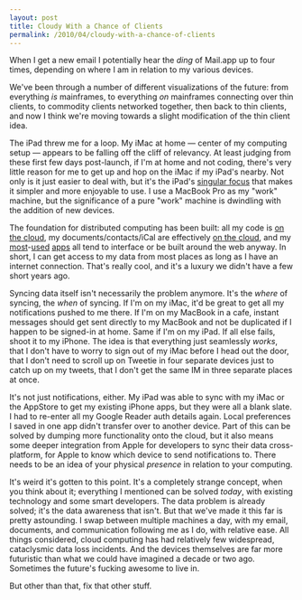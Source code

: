 ```yaml
---
layout: post
title: Cloudy With a Chance of Clients
permalink: /2010/04/cloudy-with-a-chance-of-clients
---
```


When I get a new email I potentially hear the *ding* of Mail.app up to four times, depending on where I am in relation to my various devices.

We've been through a number of different visualizations of the future: from everything *is* mainframes, to everything *on* mainframes connecting over thin clients, to commodity clients networked together, then back to thin clients, and now I think we're moving towards a slight modification of the thin client idea.

The iPad threw me for a loop. My iMac at home — center of my computing setup — appears to be falling off the cliff of relevancy. At least judging from these first few days post-launch, if I'm at home and not coding, there's very little reason for me to get up and hop on the iMac if my iPad's nearby. Not only is it just easier to deal with, but it's the iPad's [singular focus](http://zachholman.com/2010/04/the-soloist/) that makes it simpler and more enjoyable to use. I use a MacBook Pro as my "work" machine, but the significance of a pure "work" machine is dwindling with the addition of new devices.

The foundation for distributed computing has been built: all my code is [on the cloud](http://github.com), my documents/contacts/iCal are effectively [on the cloud](http://www.me.com), and my [most](http://www.newsgator.com/individuals/netnewswire/)-[used](http://www.google.com/apps/intl/en/business/index.html) [apps](http://twitter.com) all tend to interface or be built around the web anyway. In short, I can get access to my data from most places as long as I have an internet connection. That's really cool, and it's a luxury we didn't have a few short years ago.

Syncing data itself isn't necessarily the problem anymore. It's the *where* of syncing, the *when* of syncing. If I'm on my iMac, it'd be great to get all my notifications pushed to me there. If I'm on my MacBook in a cafe, instant messages should get sent directly to my MacBook and not be duplicated if I happen to be signed-in at home. Same if I'm on my iPad. If all else fails, shoot it to my iPhone. The idea is that everything just seamlessly *works*, that I don't have to worry to sign out of my iMac before I head out the door, that I don't need to scroll up on Tweetie in four separate devices just to catch up on my tweets, that I don't get the same IM in three separate places at once.

It's not just notifications, either. My iPad was able to sync with my iMac or the AppStore to get my existing iPhone apps, but they were all a blank slate. I had to re-enter all my Google Reader auth details again. Local preferences I saved in one app didn't transfer over to another device. Part of this can be solved by dumping more functionality onto the cloud, but it also means some deeper integration from Apple for developers to sync their data cross-platform, for Apple to know which device to send notifications to. There needs to be an idea of your physical *presence* in relation to your computing.

It's weird it's gotten to this point. It's a completely strange concept, when you think about it; everything I mentioned can be solved *today*, with existing technology and some smart developers. The data problem is already solved; it's the data awareness that isn't. But that we've made it this far is pretty astounding. I swap between multiple machines a day, with my email, documents, and communication following me as I do, with relative ease. All things considered, cloud computing has had relatively few widespread, cataclysmic data loss incidents. And the devices themselves are far more futuristic than what we could have imagined a decade or two ago. Sometimes the future's fucking awesome to live in.

But other than that, fix that other stuff.
